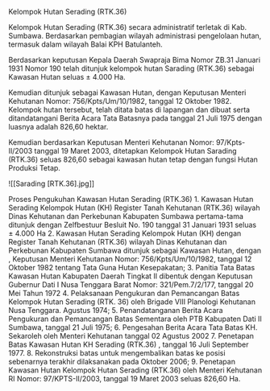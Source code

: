 Kelompok Hutan Serading (RTK.36)

Kelompok Hutan Serading (RTK.36) secara administratif terletak di Kab. Sumbawa. Berdasarkan pembagian wilayah administrasi pengelolaan hutan, termasuk dalam wilayah Balai KPH Batulanteh.

Berdasarkan keputusan Kepala Daerah Swapraja Bima Nomor ZB.31 Januari 1931 Nomor 190 telah ditunjuk kelompok hutan Sarading (RTK.36) sebagai Kawasan Hutan seluas ± 4.000 Ha.

Kemudian ditunjuk sebagai  Kawasan Hutan, dengan Keputusan Menteri Kehutanan Nomor: 756/Kpts/Um/10/1982, tanggal 12 Oktober 1982. Kelompok hutan tersebut, telah ditata batas di lapangan dan dibuat serta ditandatangani Berita Acara Tata Batasnya pada tanggal 21 Juli 1975 dengan luasnya adalah 826,60 hektar.

Kemudian berdasarkan Keputusan Menteri Kehutanan Nomor: 97/Kpts-II/2003 tanggal 19 Maret 2003, ditetapkan Kelompok Hutan Sarading (RTK.36) seluas 826,60 sebagai kawasan hutan tetap dengan fungsi Hutan Produksi Tetap.

![[Sarading [RTK.36].jpg]]

Proses Pengukuhan Kawasan Hutan Serading (RTK.36)
    1. Kawasan Hutan Serading Kelompok Hutan (KH) Register Tanah Kehutanan (RTK.36) wilayah Dinas Kehutanan dan Perkebunan Kabupaten Sumbawa pertama-tama ditunjuk dengan Zelfbestuur Besluit No. 190 tanggal 31 Januari 1931 seluas ± 4.000 Ha
    2. Kawasan Hutan Serading Kelompok Hutan (KH) dengan Register Tanah Kehutanan (RTK.36) wilayah Dinas Kehutanan dan Perkebunan Kabupaten Sumbawa ditunjuk sebagai  Kawasan Hutan, dengan   , Keputusan Menteri Kehutanan Nomor: 756/Kpts/Um/10/1982, tanggal 12 Oktober 1982  tentang Tata Guna Hutan Kesepakatan;
    3. Panitia Tata Batas Kawasan Hutan Kabupaten Daerah Tingkat II dibentuk dengan Keputusan  Gubernur Dati I Nusa Tenggara Barat Nomor: 321/Pem.7/2/177, tanggal 20 Mei Tahun 1972
    4. Pelaksanaan Pengukuran dan Pemancangan Batas  Kelompok Hutan Serading (RTK. 36) oleh Brigade VIII Planologi Kehutanan Nusa Tenggara. Agustus 1974; 
    5. Penandatanganan Berita Acara Pengukuran dan Pemancangan Batas Sementara oleh PTB Kabupaten Dati II Sumbawa, tanggal 21 Juli 1975;
    6. Pengesahan Berita Acara Tata Batas KH. Sekaroleh oleh Menteri Kehutanan tanggal  02 Agustus 2002
    7. Penetapan Batas Kawasan Hutan KH Serading (RTK.36) , tanggal  16 Juli September 1977.
    8. Rekonstruksi batas untuk mengembalikan batas ke posisi sebenarnya terakhir dilaksanakan pada Oktober 2006;
    9. Penetapan Kawasan Hutan Kelompok Hutan Serading (RTK.36) oleh Menteri Kehutanan RI Nomor: 97/KPTS-II/2003, tanggal 19 Maret 2003 seluas 826,60 Ha.